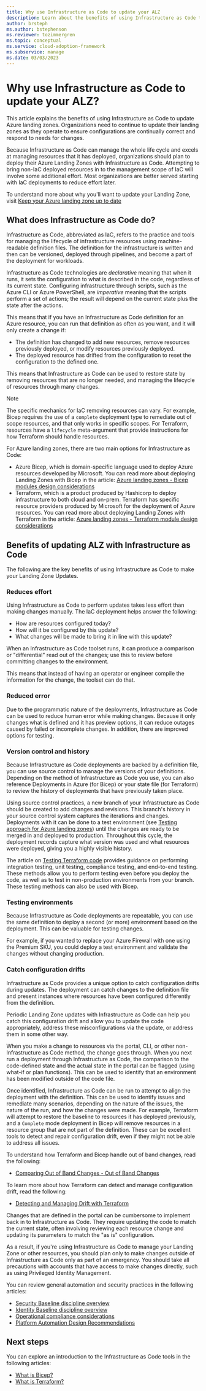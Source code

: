```yaml
---
title: Why use Infrastructure as Code to update your ALZ
description: Learn about the benefits of using Infrastructure as Code to perform updates to your Azure Landing Zone
author: brsteph
ms.author: bstephenson
ms.reviewer: tozimmergren
ms.topic: conceptual
ms.service: cloud-adoption-framework
ms.subservice: manage
ms.date: 03/03/2023
---
```


# Why use Infrastructure as Code to update your ALZ?

This article explains the benefits of using Infrastructure as Code to update Azure landing zones.  Organizations need to continue to update their landing zones as they operate to ensure configurations are continually correct and respond to needs for changes.

Because Infrastructure as Code can manage the whole life cycle and excels at managing resources that it has deployed, organizations should plan to deploy their Azure Landing Zones with Infrastructure as Code.  Attempting to bring non-IaC deployed resources in to the management scope of IaC will involve some additional effort.  Most organizations are better served starting with IaC deployments to reduce effort later.

To understand more about why you'll want to update your Landing Zone, visit [Keep your Azure landing zone up to date](../govern/resource-consistency/keep-azure-landing-zone-up-to-date.md)

## What does Infrastructure as Code do?

Infrastructure as Code, abbreviated as IaC, refers to the practice and tools for managing the lifecycle of infrastructure resources using machine-readable definition files.  The definition for the infrastructure is written and then can be versioned, deployed through pipelines, and become a part of the deployment for workloads.

Infrastructure as Code technologies are *declarative* meaning that when it runs, it sets the configuration to what is described in the code, regardless of its current state.  Configuring infrastructure through scripts, such as the Azure CLI or Azure PowerShell, are *imperative* meaning that the scripts perform a set of actions; the result will depend on the current state plus the state after the actions.

This means that if you have an Infrastructure as Code definition for an Azure resource, you can run that definition as often as you want, and it will only create a change if:

- The definition has changed to add new resources, remove resources previously deployed, or modify resources previously deployed.
- The deployed resource has drifted from the configuration to reset the configuration to the defined one.

This means that Infrastructure as Code can be used to restore state by removing resources that are no longer needed, and managing the lifecycle of resources through many changes.

>[!NOTE]
>The specific mechanics for IaC removing resources can vary.  For example, Bicep requires the use of a `complete` deployment type to remediate out of scope resources, and that only works in specific scopes.  For Terraform, resources have a `lifecycle` meta-argument that provide instructions for how Terraform should handle resources.

For Azure landing zones, there are two main options for Infrastructure as Code:

- Azure Bicep, which is domain-specific language used to deploy Azure resources developed by Microsoft.  You can read more about deploying Landing Zones with Bicep in the article: [Azure landing zones - Bicep modules design considerations](https://learn.microsoft.com/azure/architecture/landing-zones/bicep/landing-zone-bicep)
- Terraform, which is a product produced by Hashicorp to deploy infrastructure to both cloud and on-prem.  Terraform has specific resource providers produced by Microsoft for the deployment of Azure resources.  You can read more about deploying Landing Zones with Terraform in the article: [Azure landing zones - Terraform module design considerations](https://learn.microsoft.com/azure/architecture/landing-zones/terraform/landing-zone-terraform)

## Benefits of updating ALZ with Infrastructure as Code

The following are the key benefits of using Infrastructure as Code to make your Landing Zone Updates.

### Reduces effort

Using Infrastructure as Code to perform updates takes less effort than making changes manually.  The IaC deployment helps answer the following:

- How are resources configured today?
- How will it be configured by this update?
- What changes will be made to bring it in line with this update?

When an Infrastructure as Code toolset runs, it can produce a comparison or "differential" read out of the changes; use this to review before committing changes to the environment.

This means that instead of having an operator or engineer compile the information for the change, the toolset can do that.

### Reduced error

Due to the programmatic nature of the deployments, Infrastructure as Code can be used to reduce human error while making changes.  Because it only changes what is defined and it has preview options, it can reduce outages caused by failed or incomplete changes.  In addition, there are improved options for testing.

### Version control and history

Because Infrastructure as Code deployments are backed by a definition file, you can use source control to manage the versions of your definitions.  Depending on the method of Infrastructure as Code you use, you can also reference Deployments in Azure (for Bicep) or your state file (for Terraform) to review the history of deployments that have previously taken place.

Using source control practices, a new branch of your Infrastructure as Code should be created to add changes and revisions.  This branch's history in your source control system captures the iterations and changes.  Deployments with it can be done to a test environment (see [Testing approach for Azure landing zones](../ready/enterprise-scale/testing-approach.md)) until the changes are ready to be merged in and deployed to production.  Throughout this cycle, the deployment records capture what version was used and what resources were deployed, giving you a highly visible history.

The article on [Testing Terraform code](https://learn.microsoft.com/azure/developer/terraform/best-practices-testing-overview) provides guidance on performing integration testing, unit testing, compliance testing, and end-to-end testing.  These methods allow you to perform testing even before you deploy the code, as well as to test in non-production environments from your branch.  These testing methods can also be used with Bicep.

### Testing environments

Because Infrastructure as Code deployments are repeatable, you can use the same definition to deploy a second (or more) environment based on the deployment.  This can be valuable for testing changes.

For example, if you wanted to replace your Azure Firewall with one using the Premium SKU, you could deploy a test environment and validate the changes without changing production.  

### Catch configuration drifts

Infrastructure as Code provides a unique option to catch configuration drifts during updates.  The deployment can catch changes to the definition file and present instances where resources have been configured differently from the definition.

Periodic Landing Zone updates with Infrastructure as Code can help you catch this configuration drift and allow you to update the code appropriately, address these misconfigurations via the update, or address them in some other way.

When you make a change to resources via the portal, CLI, or other non-Infrastructure as Code method, the change goes through.  When you next run a deployment through Infrastructure as Code, the comparison to the code-defined state and the actual state in the portal can be flagged (using what-if or plan functions).  This can be used to identify that an environment has been modified outside of the code file.

Once identified, Infrastructure as Code can be run to attempt to align the deployment with the definition.  This can be used to identify issues and remediate many scenarios, depending on the nature of the issues, the nature of the run, and how the changes were made.  For example, Terraform will attempt to restore the baseline to resources it has deployed previously, and a `Complete` mode deployment in Bicep will remove resources in a resource group that are not part of the definition.  These can be excellent tools to detect and repair configuration drift, even if they might not be able to address all issues.

To understand how Terraform and Bicep handle out of band changes, read the following:

- [Comparing Out of Band Changes - Out of Band Changes](https://learn.microsoft.com/azure/developer/terraform/comparing-terraform-and-bicep?tabs=comparing-bicep-terraform-integration-features#out-of-band-changes)

To learn more about how Terraform can detect and manage configuration drift, read the following:

- [Detecting and Managing Drift with Terraform](https://www.hashicorp.com/blog/detecting-and-managing-drift-with-terraform)

Changes that are defined in the portal can be cumbersome to implement back in to Infrastructure as Code.  They require updating the code to match the current state, often involving reviewing each resource change and updating its parameters to match the "as is" configuration.

As a result, if you're using Infrastructure as Code to manage your Landing Zone or other resources, you should plan only to make changes outside of Infrastructure as Code only as part of an emergency.  You should take all precautions with accounts that have access to make changes directly, such as using Privileged Identity Management.

You can review general automation and security practices in the following articles:

- [Security Baseline discipline overview](../govern/security-baseline/index.md)
- [Identity Baseline discipline overview](../govern/identity-baseline/index.md)
- [Operational compliance considerations](../ready/landing-zone/design-area/management-operational-compliance.md#operational-compliance-recommendations)
- [Platform Automation Design Recommendations](../ready/considerations/automation.md#platform-automation-design-recommendation)

## Next steps

You can explore an introduction to the Infrastructure as Code tools in the following articles:

- [What is Bicep?](https://learn.microsoft.com/azure/azure-resource-manager/bicep/overview?tabs=bicep)
- [What is Terraform?](https://developer.hashicorp.com/terraform/intro)
